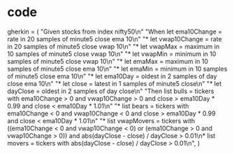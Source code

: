 # code

gherkin = (
     "Given stocks from index nifty50\n"
     "When let ema10Change = rate in 20 samples of minute5 close ema 10\n"
     "* let vwap10Change = rate in 20 samples of minute5 close vwap 10\n"
     "* let vwapMax = maximum in 10 samples of minute5 close vwap 10\n"
     "* let vwapMin = minimum in 10 samples of minute5 close vwap 10\n"
     "* let emaMax = maximum in 10 samples of minute5 close ema 10\n"
     "* let emaMin = minimum in 10 samples of minute5 close ema 10\n"
     "* let ema10Day = oldest in 2 samples of day close ema 10\n"
     "* let close = latest in 1 samples of minute5 close\n"
     "* let dayClose = oldest in 2 samples of day close\n"
     "Then list bulls = tickers with ema10Change > 0 and vwap10Change > 0 and close > ema10Day * 0.99 and close < ema10Day * 1.01\n"
     "* list bears = tickers with ema10Change < 0 and vwap10Change < 0 and close > ema10Day * 0.99 and close < ema10Day * 1.01\n"
     "* list vwapMovers = tickers with ((ema10Change < 0 and vwap10Change < 0) or (ema10Change > 0 and vwap10Change > 0)) and abs(dayClose - close) / dayClose > 0.01\n* list movers = tickers with abs(dayClose - close) / dayClose > 0.01\n",
)